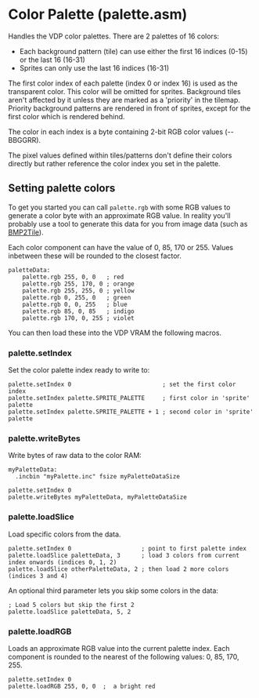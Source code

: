 # Color Palette (palette.asm)

Handles the VDP color palettes. There are 2 palettes of 16 colors:

- Each background pattern (tile) can use either the first 16 indices (0-15) or
  the last 16 (16-31)
- Sprites can only use the last 16 indices (16-31)

The first color index of each palette (index 0 or index 16) is used as the transparent color. This color will be omitted for sprites. Background tiles aren't affected by it unless they are marked as a 'priority' in the tilemap. Priority background patterns are rendered in front of sprites, except for the first color which is rendered behind.

The color in each index is a byte containing 2-bit RGB color values (--BBGGRR).

The pixel values defined within tiles/patterns don't define their colors directly but rather reference the color index you set in the palette.

## Setting palette colors

To get you started you can call `palette.rgb` with some RGB values to generate a color byte with an approximate RGB value. In reality you'll probably use a tool to generate this data for you from image data (such as [BMP2Tile](https://www.smspower.org/maxim/Software/BMP2Tile)).

Each color component can have the value of 0, 85, 170 or 255. Values inbetween these will be rounded to the closest factor.

```
paletteData:
    palette.rgb 255, 0, 0   ; red
    palette.rgb 255, 170, 0 ; orange
    palette.rgb 255, 255, 0 ; yellow
    palette.rgb 0, 255, 0   ; green
    palette.rgb 0, 0, 255   ; blue
    palette.rgb 85, 0, 85   ; indigo
    palette.rgb 170, 0, 255 ; violet
```

You can then load these into the VDP VRAM the following macros.

### palette.setIndex

Set the color palette index ready to write to:

```
palette.setIndex 0                          ; set the first color index
palette.setIndex palette.SPRITE_PALETTE     ; first color in 'sprite' palette
palette.setIndex palette.SPRITE_PALETTE + 1 ; second color in 'sprite' palette
```
### palette.writeBytes

Write bytes of raw data to the color RAM:

```
myPaletteData:
  .incbin "myPalette.inc" fsize myPaletteDataSize

palette.setIndex 0
palette.writeBytes myPaletteData, myPaletteDataSize
```

### palette.loadSlice

Load specific colors from the data.

```
palette.setIndex 0                    ; point to first palette index
palette.loadSlice paletteData, 3      ; load 3 colors from current index onwards (indices 0, 1, 2)
palette.loadSlice otherPaletteData, 2 ; then load 2 more colors (indices 3 and 4)
```

An optional third parameter lets you skip some colors in the data:

```
; Load 5 colors but skip the first 2
palette.loadSlice paletteData, 5, 2
```

### palette.loadRGB

Loads an approximate RGB value into the current palette index. Each component is rounded to the nearest of the following values: 0, 85, 170, 255.

```
palette.setIndex 0
palette.loadRGB 255, 0, 0  ;  a bright red
```
